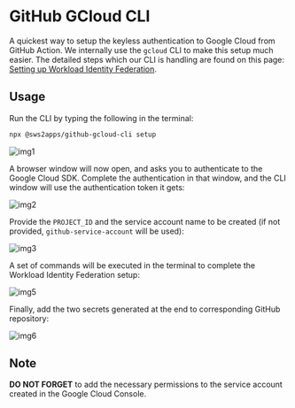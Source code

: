 # GitHub GCloud CLI

A quickest way to setup the keyless authentication to Google Cloud from GitHub Action. We internally use the `gcloud` CLI to make this setup much easier. The detailed steps which our CLI is handling are found on this page: [Setting up Workload Identity Federation](https://github.com/google-github-actions/auth#setting-up-workload-identity-federation).

## Usage

Run the CLI by typing the following in the terminal:

```bash
npx @sws2apps/github-gcloud-cli setup
```
![img1](https://user-images.githubusercontent.com/26148770/192100883-5edd547d-22f5-4bc8-9324-c3266da44c0d.png)

A browser window will now open, and asks you to authenticate to the Google Cloud SDK. Complete the authentication in that window, and the CLI window will use the authentication token it gets:

![img2](https://user-images.githubusercontent.com/26148770/192100980-6ed6efe9-811b-480b-9996-15e8a657cd80.png)

Provide the `PROJECT_ID` and the service account name to be created (if not provided, `github-service-account` will be used):

![img3](https://user-images.githubusercontent.com/26148770/192101000-38bc61d3-e5ba-401b-8d60-f44022825e42.png)

A set of commands will be executed in the terminal to complete the Workload Identity Federation setup:

![img5](https://user-images.githubusercontent.com/26148770/192101270-7c184a50-5fe6-4fc7-9146-a21bc5690c3e.png)

Finally, add the two secrets generated at the end to corresponding GitHub repository:

![img6](https://user-images.githubusercontent.com/26148770/192101372-c4380056-dd0b-4924-9139-db715d00f415.png)

## Note

**DO NOT FORGET** to add the necessary permissions to the service account created in the Google Cloud Console.
